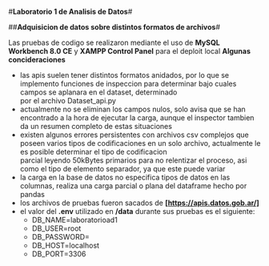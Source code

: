 #**Laboratorio 1 de Analisis de Datos**#

##**Adquisicion de datos sobre distintos formatos de archivos**#

Las pruebas de codigo se realizaron mediante el uso de **MySQL Workbench 8.0 CE** y **XAMPP Control Panel** para el deploit local
**Algunas concideraciones**
- las apis suelen tener distintos formatos anidados, por lo que se implemento funciones de inspeccion para determinar bajo cuales campos se aplanara en el dataset, determinado  
por el archivo Dataset_api.py
- actualmente no se eliminan los campos nulos, solo avisa que se han encontrado a la hora de ejecutar la carga, aunque el inspector tambien da un resumen completo de estas situaciones
- existen algunos errores persistentes con archivos csv complejos que poseen varios tipos de codificaciones en un solo archivo, actualmente le es posible determinar el tipo de codificacion  
parcial leyendo 50kBytes primarios para no relentizar el proceso, asi como el tipo de elemento separador, ya que este puede variar
- la carga en la base de datos no especifica tipos de datos en las columnas, realiza una carga parcial o plana del dataframe hecho por pandas
- los archivos de pruebas fueron sacados de **[https://apis.datos.gob.ar/]**
- el valor del **.env** utilizado en **/data** durante sus pruebas es el siguiente:
  - DB_NAME=laboratorioad1
  - DB_USER=root
  - DB_PASSWORD=
  - DB_HOST=localhost
  - DB_PORT=3306 

